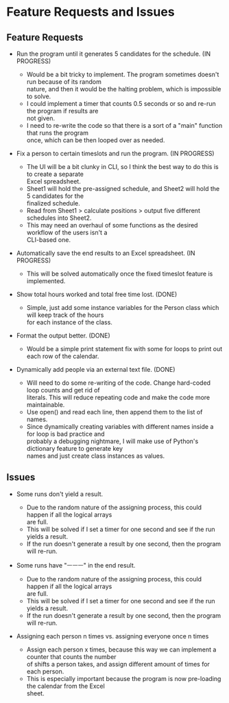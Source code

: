 # Feature Requests and Issues

## Feature Requests

- Run the program until it generates 5 candidates for the schedule. (IN PROGRESS)
  - Would be a bit tricky to implement. The program sometimes doesn't run because of its random  
  nature, and then it would be the halting problem, which is impossible to solve.
  - I could implement a timer that counts 0.5 seconds or so and re-run the program if results are  
  not given.
  - I need to re-write the code so that there is a sort of a "main" function that runs the program  
  once, which can be then looped over as needed.

- Fix a person to certain timeslots and run the program. (IN PROGRESS)
  - The UI will be a bit clunky in CLI, so I think the best way to do this is to create a separate  
  Excel spreadsheet.
  - Sheet1 will hold the pre-assigned schedule, and Sheet2 will hold the 5 candidates for the  
  finalized schedule.
  - Read from Sheet1 > calculate positions > output five different schedules into Sheet2.
  - This may need an overhaul of some functions as the desired workflow of the users isn't a  
  CLI-based one.

- Automatically save the end results to an Excel spreadsheet. (IN PROGRESS)
  - This will be solved automatically once the fixed timeslot feature is implemented.

- Show total hours worked and total free time lost. (DONE)
  - Simple, just add some instance variables for the Person class which will keep track of the hours  
  for each instance of the class.

- Format the output better. (DONE)
  - Would be a simple print statement fix with some for loops to print out each row of the calendar.

- Dynamically add people via an external text file. (DONE)
  - Will need to do some re-writing of the code. Change hard-coded loop counts and get rid of  
  literals. This will reduce repeating code and make the code more maintainable.
  - Use open() and read each line, then append them to the list of names.
  - Since dynamically creating variables with different names inside a for loop is bad practice and  
  probably a debugging nightmare, I will make use of Python's dictionary feature to generate key  
  names and just create class instances as values.

## Issues

- Some runs don't yield a result.
  - Due to the random nature of the assigning process, this could happen if all the logical arrays  
  are full.
  - This will be solved if I set a timer for one second and see if the run yields a result.
  - If the run doesn't generate a result by one second, then the program will re-run.

- Some runs have "ㅡㅡㅡ" in the end result.
  - Due to the random nature of the assigning process, this could happen if all the logical arrays  
  are full.
  - This will be solved if I set a timer for one second and see if the run yields a result.
  - If the run doesn't generate a result by one second, then the program will re-run.

- Assigning each person n times vs. assigning everyone once n times
  - Assign each person x times, because this way we can implement a counter that counts the number  
  of shifts a person takes, and assign different amount of times for each person.
  - This is especially important because the program is now pre-loading the calendar from the Excel  
  sheet.